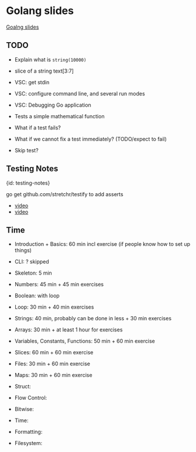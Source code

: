 # Golang slides

[Goalng slides](https://code-maven.com/slides/golang/)

## TODO

* Explain what is `string(10000)`
* slice of a string text[3:7]

* VSC: get stdin
* VSC: configure command line, and several run modes
* VSC: Debugging Go application

* Tests a simple mathematical function
* What if a test fails? 
* What if we cannot fix a test immediately? (TODO/expect to fail)
* Skip test?

## Testing Notes
{id: testing-notes}

go get github.com/stretchr/testify
to add asserts

* [video](https://www.youtube.com/watch?v=ttKgBttwzrg)
* [video](https://www.youtube.com/watch?v=_B_vCEiO4mA)





## Time

* Introduction + Basics: 60 min incl exercise (if people know how to set up things)
* CLI: ? skipped
* Skeleton: 5 min
* Numbers: 45 min + 45 min exercises
* Boolean: with loop
* Loop: 30 min + 40 min exercises

* Strings: 40 min, probably can be done in less + 30 min exercises
* Arrays: 30 min + at least 1 hour for exercises

* Variables, Constants, Functions: 50 min + 60 min exercise

* Slices: 60 min + 60 min exercise
* Files: 30 min + 60 min exercise
* Maps: 30 min + 60 min exercise
* Struct:
* Flow Control:
* Bitwise:
* Time:
* Formatting:
* Filesystem:

